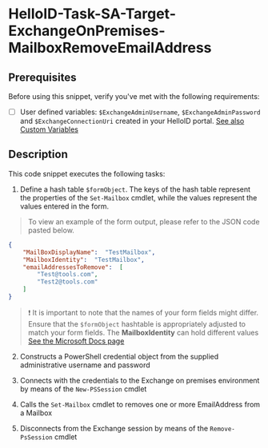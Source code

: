 
# HelloID-Task-SA-Target-ExchangeOnPremises-MailboxRemoveEmailAddress

## Prerequisites
Before using this snippet, verify you've met with the following requirements:

- [ ] User defined variables: `$ExchangeAdminUsername`, `$ExchangeAdminPassword` and `$ExchangeConnectionUri` created in your HelloID portal. [See also Custom Variables](https://docs.helloid.com/en/variables/custom-variables.html)


## Description

This code snippet executes the following tasks:

1. Define a hash table `$formObject`. The keys of the hash table represent the properties of the `Set-Mailbox` cmdlet, while the values represent the values entered in the form.

> To view an example of the form output, please refer to the JSON code pasted below.

```json
{
    "MailBoxDisplayName":  "TestMailbox",
    "MailboxIdentity":  "TestMailbox",
    "emailAddressesToRemove":  [
        "Test@tools.com",
        "Test2@tools.com"
    ]
}
```

> :exclamation: It is important to note that the names of your form fields might differ. Ensure that the `$formObject` hashtable is appropriately adjusted to match your form fields.
> The **MailboxIdentity** can hold different values [See the Microsoft Docs page](https://learn.microsoft.com/en-us/powershell/module/exchange/set-mailbox?view=exchange-ps#-emailaddresses)

2. Constructs a PowerShell credential object from the supplied administrative username and password

3. Connects with the credentials to the Exchange on premises environment by means of the `New-PSSession` cmdlet

4. Calls the `Set-Mailbox` cmdlet to removes one or more EmailAddress from a Mailbox

5. Disconnects from the Exchange session by means of the `Remove-PsSession` cmdlet